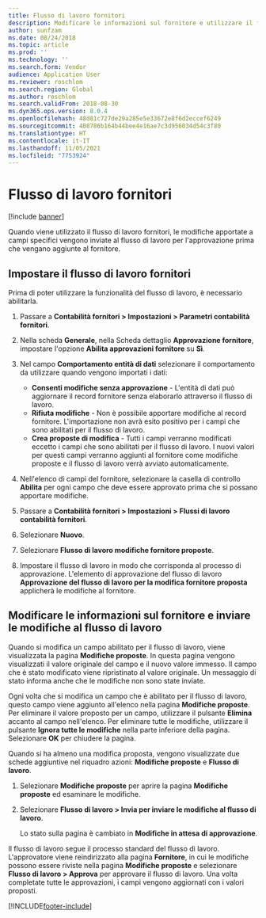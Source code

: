 ```yaml
---
title: Flusso di lavoro fornitori
description: Modificare le informazioni sul fornitore e utilizzare il flusso di lavoro per approvarle.
author: sunfzam
ms.date: 08/24/2018
ms.topic: article
ms.prod: ''
ms.technology: ''
ms.search.form: Vendor
audience: Application User
ms.reviewer: roschlom
ms.search.region: Global
ms.author: roschlom
ms.search.validFrom: 2018-08-30
ms.dyn365.ops.version: 8.0.4
ms.openlocfilehash: 48d81c727de29a285e5e33672e8f6d2eccef6249
ms.sourcegitcommit: 408786b164b44bee4e16ae7c3d956034d54c3f80
ms.translationtype: HT
ms.contentlocale: it-IT
ms.lasthandoff: 11/05/2021
ms.locfileid: "7753924"
---
```

# <a name="vendor-workflow"></a>Flusso di lavoro fornitori

[!include [banner](../includes/banner.md)]

Quando viene utilizzato il flusso di lavoro fornitori, le modifiche apportate a campi specifici vengono inviate al flusso di lavoro per l'approvazione prima che vengano aggiunte al fornitore.

## <a name="set-up-the-vendor-workflow"></a>Impostare il flusso di lavoro fornitori

Prima di poter utilizzare la funzionalità del flusso di lavoro, è necessario abilitarla.

1. Passare a **Contabilità fornitori \> Impostazioni \> Parametri contabilità fornitori**.
2. Nella scheda **Generale**, nella Scheda dettaglio **Approvazione fornitore**, impostare l'opzione **Abilita approvazioni fornitore** su **Sì**.
3. Nel campo **Comportamento entità di dati** selezionare il comportamento da utilizzare quando vengono importati i dati:

    - **Consenti modifiche senza approvazione** - L'entità di dati può aggiornare il record fornitore senza elaborarlo attraverso il flusso di lavoro.
    - **Rifiuta modifiche** - Non è possibile apportare modifiche al record fornitore. L'importazione non avrà esito positivo per i campi che sono abilitati per il flusso di lavoro.
    - **Crea proposte di modifica** - Tutti i campi verranno modificati eccetto i campi che sono abilitati per il flusso di lavoro. I nuovi valori per questi campi verranno aggiunti al fornitore come modifiche proposte e il flusso di lavoro verrà avviato automaticamente.

4. Nell'elenco di campi del fornitore, selezionare la casella di controllo **Abilita** per ogni campo che deve essere approvato prima che si possano apportare modifiche.
5. Passare a **Contabilità fornitori \> Impostazioni \> Flussi di lavoro contabilità fornitori**.
6. Selezionare **Nuovo**.
7. Selezionare **Flusso di lavoro modifiche fornitore proposte**. 
8. Impostare il flusso di lavoro in modo che corrisponda al processo di approvazione. L'elemento di approvazione del flusso di lavoro **Approvazione del flusso di lavoro per la modifica fornitore proposta** applicherà le modifiche al fornitore.

## <a name="change-vendor-information-and-submit-the-changes-to-the-workflow"></a>Modificare le informazioni sul fornitore e inviare le modifiche al flusso di lavoro

Quando si modifica un campo abilitato per il flusso di lavoro, viene visualizzata la pagina **Modifiche proposte**. In questa pagina vengono visualizzati il valore originale del campo e il nuovo valore immesso. Il campo che è stato modificato viene ripristinato al valore originale. Un messaggio di stato informa anche che le modifiche non sono state inviate. 

Ogni volta che si modifica un campo che è abilitato per il flusso di lavoro, questo campo viene aggiunto all'elenco nella pagina **Modifiche proposte**. Per eliminare il valore proposto per un campo, utilizzare il pulsante **Elimina** accanto al campo nell'elenco. Per eliminare tutte le modifiche, utilizzare il pulsante **Ignora tutte le modifiche** nella parte inferiore della pagina. Selezionare **OK** per chiudere la pagina.

Quando si ha almeno una modifica proposta, vengono visualizzate due schede aggiuntive nel riquadro azioni: **Modifiche proposte** e **Flusso di lavoro**.

1. Selezionare **Modifiche proposte** per aprire la pagina **Modifiche proposte** ed esaminare le modifiche.
2. Selezionare **Flusso di lavoro \> Invia per inviare le modifiche al flusso di lavoro**.

    Lo stato sulla pagina è cambiato in **Modifiche in attesa di approvazione**.

Il flusso di lavoro segue il processo standard del flusso di lavoro. L'approvatore viene reindirizzato alla pagina **Fornitore**, in cui le modifiche possono essere riviste nella pagina **Modifiche proposte** e selezionare **Flusso di lavoro \> Approva** per approvare il flusso di lavoro. Una volta completate tutte le approvazioni, i campi vengono aggiornati con i valori proposti.


[!INCLUDE[footer-include](../../includes/footer-banner.md)]
